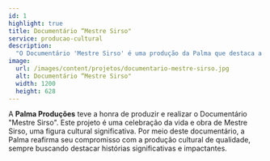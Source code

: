 ```yaml
---
id: 1
highlight: true
title: Documentário “Mestre Sirso"
service: producao-cultural
description:
  "O Documentário 'Mestre Sirso' é uma produção da Palma que destaca a vida e obra de Mestre Sirso, uma figura cultural significativa. Este projeto é um exemplo do nosso compromisso com a produção cultural de qualidade."
image:
  url: /images/content/projetos/documentario-mestre-sirso.jpg
  alt: Documentário “Mestre Sirso"
  width: 1200
  height: 628
---
```

A **Palma Produções** teve a honra de produzir e realizar o Documentário "Mestre Sirso". Este projeto é uma celebração da vida e obra de Mestre Sirso, uma figura cultural significativa. Por meio deste documentário, a Palma reafirma seu compromisso com a produção cultural de qualidade, sempre buscando destacar histórias significativas e impactantes.
